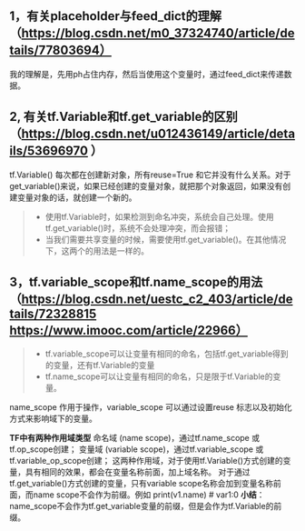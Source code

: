 ## 1，有关placeholder与feed_dict的理解（https://blog.csdn.net/m0_37324740/article/details/77803694）
我的理解是，先用ph占住内存，然后当使用这个变量时，通过feed_dict来传递数据。
## 2, 有关tf.Variable和tf.get_variable的区别（https://blog.csdn.net/u012436149/article/details/53696970  ）
tf.Variable() 每次都在创建新对象，所有reuse=True 和它并没有什么关系。对于get_variable()来说，如果已经创建的变量对象，就把那个对象返回，如果没有创建变量对象的话，就创建一个新的。

>* 使用tf.Variable时，如果检测到命名冲突，系统会自己处理。使用tf.get_variable()时，系统不会处理冲突，而会报错；
>* 当我们需要共享变量的时候，需要使用tf.get_variable()。在其他情况下，这两个的用法是一样的。
## 3，tf.variable_scope和tf.name_scope的用法（https://blog.csdn.net/uestc_c2_403/article/details/72328815 https://www.imooc.com/article/22966）
>* tf.variable_scope可以让变量有相同的命名，包括tf.get_variable得到的变量，还有tf.Variable的变量
>* tf.name_scope可以让变量有相同的命名，只是限于tf.Variable的变量。

name_scope 作用于操作，variable_scope 可以通过设置reuse 标志以及初始化方式来影响域下的变量。

**TF中有两种作用域类型**
命名域 (name scope)，通过tf.name_scope 或 tf.op_scope创建；
变量域 (variable scope)，通过tf.variable_scope 或 tf.variable_op_scope创建；
这两种作用域，对于使用tf.Variable()方式创建的变量，具有相同的效果，都会在变量名称前面，加上域名称。
对于通过tf.get_variable()方式创建的变量，只有variable scope名称会加到变量名称前面，而name scope不会作为前缀。例如 print(v1.name) # var1:0
**小结**：name_scope不会作为tf.get_variable变量的前缀，但是会作为tf.Variable的前缀。

